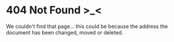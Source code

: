 # 404 Not Found >_<

We couldn't find that page... this could be because the address the document has been changed, moved or deleted. 